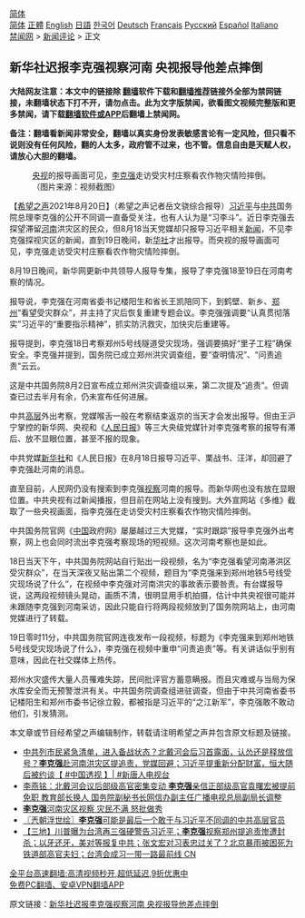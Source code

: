  <!-- 面包屑导航 --> <div class="breadcrumb"><!-- GTranslate: https://gtranslate.io/ -->  <div class="switcher notranslate">  <div class="selected">  <a href="#" onclick="return false;"> 简体</a>  </div>  <div class="option">  <a href="https://www.bannedbook.org" onclick="doGTranslate('zh-CN|zh-CN');jQuery('div.switcher div.selected a').html(jQuery(this).html());return false;" title="简体中文" class="nturl selected"> 简体</a>  <a href="https://www.bannedbook.org/zh-tw/" onclick="doGTranslate('zh-CN|zh-TW');jQuery('div.switcher div.selected a').html(jQuery(this).html());return false;" title="繁體中文" class="nturl"> 正體</a>  <a href="https://www.bannedbook.org/en/" onclick="doGTranslate('zh-CN|en');jQuery('div.switcher div.selected a').html(jQuery(this).html());return false;" title="English" class="nturl"> English</a>  <a href="https://www.bannedbook.org/ja/" onclick="doGTranslate('zh-CN|ja');jQuery('div.switcher div.selected a').html(jQuery(this).html());return false;" title="日本語" class="nturl"> 日語</a>  <a href="https://www.bannedbook.org/ko/" onclick="doGTranslate('zh-CN|ko');jQuery('div.switcher div.selected a').html(jQuery(this).html());return false;" title="한국어" class="nturl"> 한국어</a>  <a href="https://www.bannedbook.org/de/" onclick="doGTranslate('zh-CN|de');jQuery('div.switcher div.selected a').html(jQuery(this).html());return false;" title="Deutsch" class="nturl"> Deutsch</a>  <a href="https://www.bannedbook.org/fr/" onclick="doGTranslate('zh-CN|fr');jQuery('div.switcher div.selected a').html(jQuery(this).html());return false;" title="Français" class="nturl"> Français</a>  <a href="https://www.bannedbook.org/ru/" onclick="doGTranslate('zh-CN|ru');jQuery('div.switcher div.selected a').html(jQuery(this).html());return false;" title="Русский" class="nturl"> Русский</a>  <a href="https://www.bannedbook.org/es/" onclick="doGTranslate('zh-CN|es');jQuery('div.switcher div.selected a').html(jQuery(this).html());return false;" title="Español" class="nturl"> Español</a>  <a href="https://www.bannedbook.org/it/" onclick="doGTranslate('zh-CN|it');jQuery('div.switcher div.selected a').html(jQuery(this).html());return false;" title="Italiano" class="nturl"> Italiano</a>  </div>  </div>      <div class='breadcrumb-sub'><!-- Breadcrumb NavXT 6.3.0 --> <a href="https://www.bannedbook.org/" class="home">禁闻网</a> &gt; <a href="https://www.bannedbook.org/bnews/comments/" class="category">新闻评论</a> &gt; 正文</div></div><h2>新华社迟报李克强视察河南 央视报导他差点摔倒</h2> <p class="notice"><b>大陆网友注意：本文中的链接除 <a href="https://github.com/bannedbook/fanqiang" >翻墙</a>软件下载和<a href="https://github.com/killgcd/justmysocks/blob/master/README.md">翻墙推荐</a>链接外全部为禁网链接，未翻墙状态下打不开，请勿点击。此为文字版禁闻，欲看图文视频完整版和更多禁闻，请下载<a href="https://github.com/bannedbook/fanqiang">翻墙软件或APP</a>后翻墙上禁闻网。</p><p>备注：翻墙看新闻非常安全，翻墙以真实身份发表敏感言论有一定风险，但只看不说则没有任何风险，翻的人太多，政府管不过来，也不管。信息自由是天赋人权，请放心大胆的翻墙。</b></p>  <div class="entry"> <figure> <p><figcaption><a href="https://www.bannedbook.org/bnews/tag/%e5%a4%ae%e8%a7%86/" class="st_tag internal_tag" rel="tag" title="标签 央视 下的日志">央视</a>的报导画面可见，<a href="https://www.bannedbook.org/bnews/tag/%e6%9d%8e%e5%85%8b%e5%bc%ba/" class="st_tag internal_tag" rel="tag" title="标签 李克强 下的日志">李克强</a>走访受灾村庄察看农作物灾情险摔倒。（图片来源：视频截图）</figcaption></figure> <p>【<span class='wp_keywordlink_affiliate'><a href="https://www.soundofhope.org" title="希望之声" target="_blank">希望之声</a></span>2021年8月20日】（希望之声记者岳文骁综合报导）<a href="https://www.bannedbook.org/bnews/tag/%e4%b9%a0%e8%bf%91%e5%b9%b3/" class="st_tag internal_tag" rel="tag" title="标签 习近平 下的日志">习近平</a>与<a href="https://www.bannedbook.org/bnews/tag/%e4%b8%ad%e5%85%b1/" class="st_tag internal_tag" rel="tag" title="标签 中共 下的日志">中共</a>国务院总理李克强的公开不同调一直备受关注，也有人认为是“习李斗”。近日李克强去探望滞留<a href="https://www.bannedbook.org/bnews/tag/%e6%b2%b3%e5%8d%97/" class="st_tag internal_tag" rel="tag" title="标签 河南 下的日志">河南</a>洪灾区的民众，但8月18当天党媒却只报导习近平相关<span class='wp_keywordlink_affiliate'><a href="https://www.bannedbook.org/" title="新闻">新闻</a></span>，不见李克强探视灾区的新闻，直到19日晚间，新<a href="https://www.bannedbook.org/bnews/tag/%E5%8D%8E%E7%A4%BE/" class="st_tag internal_tag" rel="tag" title="标签 华社 下的日志">华社</a>才出报导。而央视的报导画面可见，李克强走访受灾村庄察看农作物灾情险摔倒。</p> <p>8月19日晚间，新华网更新中共领导人报导专集，报导了李克强18至19日在河南考察的情况。</p> <p>报导说，李克强在河南省委书记楼阳生和省长王凯陪同下，到鹤壁、新乡、<a href="https://www.bannedbook.org/bnews/tag/%e9%83%91%e5%b7%9e/" class="st_tag internal_tag" rel="tag" title="标签 郑州 下的日志">郑州</a>“看望受灾群众”，并主持了灾后恢复重建专题会议。李克强强调要“认真贯彻落实”习近平的“重要指示精神”，抓实防汛救灾，加快灾后重建等。</p>  <p>报导提到，李克强18日考察郑州5号线隧道受灾现场，强调要搞好“里子工程”确保安全。李克强并提到，国务院已成立郑州洪灾调查组，要“查明情况”、“问责追责”云云。</p> <p>这是中共国务院8月2日宣布成立郑州洪灾调查组以来，第二次提及“追责”。但调查已过去半月有余，仍未宣布任何进展。</p> <p>中共<span class='wp_keywordlink_affiliate'><a href="https://www.bannedbook.org/bnews/ccpdope/" title="中共高层内幕" target="_blank">高层</a></span>外出考察，党媒喉舌一般在考察结束返京的当天才会发出报导。但由王沪宁掌控的新华网、央视和《<span class='wp_keywordlink'><a href="https://www.bannedbook.org/forum2/topic109.html" title="透视人民日报" target="_blank">人民日报</a></span>》等三大央级党媒针对李克强考察的报导有滞后、放不显眼位置，甚至不报的现象。</p>  <p>中共党媒<a href="https://www.bannedbook.org/bnews/tag/%e6%96%b0%e5%8d%8e%e7%a4%be/" class="st_tag internal_tag" rel="tag" title="标签 新华社 下的日志">新华社</a>和《人民日报》在8月18日报导习近平、栗战书、汪洋，却回避了李克强赴河南的消息。</p> <p>直至目前，人民网仍没有搜索到李克强<a href="https://www.bannedbook.org/bnews/tag/%E8%A7%86%E5%AF%9F/" class="st_tag internal_tag" rel="tag" title="标签 视察 下的日志">视察</a>河南的报导。而新华网也没有放在显眼位置。中共央视有过新闻播报，但目前在网站上没有搜到。大外宣网站《多维》截取了一些央视画面，指李克强在走访受灾村庄察看农作物灾情险摔倒。</p> <p>中共国务院官网《<span class='wp_keywordlink_affiliate'><a href="https://www.bannedbook.org/" title="中国" target="_blank">中国</a></span>政府网》屡屡越过三大党媒，“实时跟踪”报导李克强外出考察，网上也会同时流出李克强考察现场的短视频。这次河南考察也是如此。</p>  <p>18日当天下午，中共国务院网站自行贴出一段视频，名为“李克强看望河南滞洪区受灾群众”，在当天深夜又贴出第二个视频，题目为“李克强来到郑州地铁5号线受灾现场说了什么”，在视频中李克强对河南洪灾的事故表示要咎责。有台媒报导说，这两段视频镜头晃动，画质不清，很明显用手机拍摄，估计中共央视很可能并未跟随李克强到河南采访，因此只能自行将两段视频放到了国务院网站上，由河南党媒进行了转载。</p> <p>19日零时11分，中共国务院官网连夜发布一段视频，标题为《李克强来到郑州地铁5号线受灾现场说了什么》，李克强在视频中重申“问责追责”等。有关讲话似乎别有意味，因此在社交媒体上热传。</p> <p>郑州水灾盛传大量人员罹难失踪，民间批评官方蓄意瞒报。而且灾难或与当局为保水库安全而无预警泄洪有关。中共国务院调查组进驻调查，但由于中共河南省委书记楼阳生和郑州市委书记徐立毅，都被指是习近平的“之江新军”，李克强敢不敢动他们，引发猜测。</p>  <p>本文章或节目经希望之声编辑制作，转载请注明希望之声并包含原文标题及链接。 </p> <ul class='op-related-articles' title='相关阅读'> <li><a href='https://www.bannedbook.org/bnews/bannedvideo/20210820/1609753.html' target='_blank'>中共列市民紧急清单，进入备战状态？北戴河会后习首露面，认怂还是释放信号？<b>李克强</b>赴河南洪灾区提追责，党媒回避；习近平提重新分配财富，恒大随后被约谈【 #中国透视 】| #新唐人电视台</a></li> <li><a href='https://www.bannedbook.org/bnews/comments/20210820/1609724.html' target='_blank'>李燕铭：北戴河会议后部级高官密集变动 <b>李克强</b>亲信正部级高官袁曙宏被提前免职 教育部长换人 国务院副秘书长网信办副主任广播电视总局副局长调整</a></li> <li><a href='https://www.bannedbook.org/bnews/bannedvideo/20210820/1609716.html' target='_blank'><b>李克强</b>河南灾区视察 灾民不满 怒批做秀</a></li> <li><a href='https://www.bannedbook.org/bnews/ssgc/20210820/1609666.html' target='_blank'>〖兲朝浮世绘〗<b>李克强</b>可能是最后一个敢于与习近平不同调的中共高层官员</a></li> <li><a href='https://www.bannedbook.org/bnews/bannedvideo/20210820/1609549.html' target='_blank'>【三地】川普曝为台湾再三强硬警告习近平；<b>李克强</b>视察郑州提追责惨遭封杀；以牙还牙，美对等报复中共；张文宏对习表忠过关了？北京暴雨被困死为铁道部高官夫妇；台湾会成习一带一路最前线 CN</a></li> </ul> <p class="texttj"> <a href="https://github.com/bannedbook/fanqiang/wiki/V2ray%E6%9C%BA%E5%9C%BA" target="_blank">全平台高速翻墙:高清视频秒开,超低延迟,9折优惠中</a><br/> <a href="https://github.com/bannedbook/fanqiang/wiki/%E7%A6%81%E9%97%BB%E7%BD%91%E5%AE%89%E5%8D%93%E7%BF%BB%E5%A2%99%E6%96%B0%E9%97%BBAPP" target="_blank">免费PC翻墙、安卓VPN翻墙APP</a></p><p>原文链接：<a class="src_link"  href="https://www.soundofhope.org/post/537200" target="_blank">新华社迟报李克强视察河南 央视报导他差点摔倒</a></p><a name='sharetosocial'></a>  <div style="margin-bottom:5px;padding-bottom:5px;clear:both"> <div id="archive-pix-1" class="banner-ads"> <!-- AuctionX Display platform tag START --> <div id="26318x728x90x621x_ADSLOT2" clicktrack="%%CLICK_URL_ESC%%"></div> <!-- AuctionX Display platform tag END --> </div> <div id="archive-pix-2" class="banner-ads"> <!-- AuctionX Display platform tag START --> <div id="26315x300x250x621x_ADSLOT2" clicktrack="%%CLICK_URL_ESC%%"></div> <!-- AuctionX Display platform tag END --> </div> </div>  <div id="archive-pix-1" class="banner-ads"> <!-- AuctionX Display platform tag START --> <div id="26318x728x90x621x_ADSLOT3" clicktrack="%%CLICK_URL_ESC%%"></div> <!-- AuctionX Display platform tag END --> </div> </div><!--END ENTRY--> 